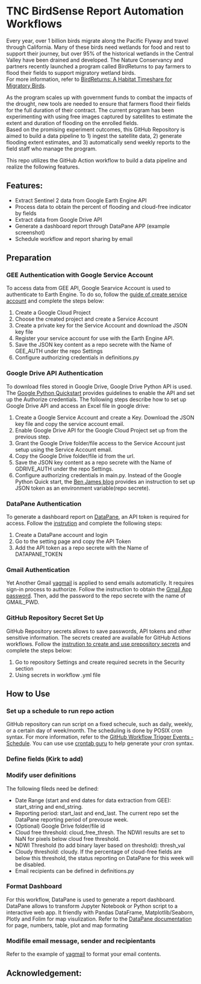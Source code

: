 # TNC BirdSense Report Automation Workflows
Every year, over 1 billion birds migrate along the Pacific Flyway and travel through California. Many of these birds need wetlands for food and rest to support their journey, but over 95% of the historical wetlands in the Central Valley have been drained and developed. The Nature Conservancy and partners recently launched a program called BirdReturns to pay farmers to flood their fields to support migratory wetland birds.   
For more information, refer to [BirdReturns: A Habitat Timeshare for Migratory Birds](https://www.nature.org/en-us/about-us/where-we-work/united-states/california/stories-in-california/migration-moneyball/).  

As the program scales up with government funds to combat the impacts of the drought, new tools are needed to ensure that farmers flood their fields for the full duration of their contract. The current program has been experimenting with using free images captured by satellites to estimate the extent and duration of flooding on the enrolled fields.   
Based on the promising experiment outcomes, this GitHub Repository is aimed to build a data pipeline to 1) ingest the satellite data, 2) generate flooding extent estimates, and 3) automatically send weekly reports to the field staff who manage the program.  

This repo utilizes the GitHub Action workflow to build a data pipeline and realize the following features.
## Features:
- Extract Sentinel 2 data from Google Earth Engine API
- Process data to obtain the percent of flooding and cloud-free indicator by fields
- Extract data from Google Drive API
- Generate a dashboard report through DataPane APP (example screenshot)
- Schedule workflow and report sharing by email

## Preparation
### GEE Authentication with Google Service Account
To access data from GEE API, Google Searvice Account is used to authenticate to Earth Engine. To do so, follow the [guide of create service account](https://developers.google.com/earth-engine/guides/service_account) and complete the steps below:
  1. Create a Google Cloud Project
  2. Choose the created project and create a Service Account
  3. Create a private key for the Service Account and download the JSON key file
  4. Register your service account for use with the Earth Engine API.
  5. Save the JSON key content as a repo secrete with the Name of GEE_AUTH under the repo Settings
  6. Configure authorizing credentials in definitions.py
### Google Drive API Authentication
To download files stored in Google Drive, Google Drive Python API is used. The [Google Python Quickstart](https://developers.google.com/drive/api/quickstart/python) provides guidelines to enable the API and set up the Authorize credentials. The following steps describe how to set up Google Drive API and access an Excel file in google drive:
  1. Create a Google Service Account and create a Key. Download the JSON key file and copy the service account email. 
  2. Enable Google Drive API for the Google Cloud Project set up from the previous step. 
  3. Grant the Google Drive folder/file access to the Service Account just setup using the Service Account email.
  4. Copy the Google Drive folder/file id from the url. 
  5. Save the JSON key content as a repo secrete with the Name of GDRIVE_AUTH under the repo Settings.
  6. Configure authorizing credentials in main.py. Instead of the Google Python Quick start, the [Ben James blog](https://blog.benjames.io/2020/09/13/authorise-your-python-google-drive-api-the-easy-way/) provides an instruction to set up JSON token as an environment variable(repo secrete).
### DataPane Authentication
To generate a dashboard report on [DataPane](https://datapane.com/), an API token is required for access. Follow the [instrution](https://docs.datapane.com/tutorials/automation/#introduction) and complete the following steps:
  1. Create a DataPane account and login
  2. Go to the setting page and copy the API Token
  3. Add the API token as a repo secrete with the Name of DATAPANE_TOKEN 
### Gmail Authentication
Yet Another Gmail [yagmail](https://yagmail.readthedocs.io/en/latest/) is applied to send emails automaticlly. It requires sign-in process to authorize. Follow the instruction to obtain the [Gmail App password](https://support.google.com/mail/answer/185833?hl=en). Then, add the password to the repo secrete with the name of GMAIL_PWD.
### GitHub Repository Secret Set Up
GitHub Repository secrets allows to save passwords, API tokens and other sensitive information. The secrets created are available for GitHub Actions workflows. Follow the [instrution to create and use prepository secrets](https://docs.github.com/en/actions/security-guides/encrypted-secrets) and complete the steps below:
  1. Go to repository Settings and create required secrets in the Security section
  2. Using secrets in workflow .yml file

## How to Use
### Set up a schedule to run repo action
GitHub repository can run script on a fixed schecule, such as daily, weekly, or a certain day of week/month. The scheduling is done by POSIX cron syntax. For more information, refer to the [GitHub Workflow Trigger Events - Schedule](https://docs.github.com/en/actions/using-workflows/events-that-trigger-workflows).
You can use use [crontab guru](https://crontab.guru) to help generate your cron syntax.
### Define fields (Kirk to add)
### Modify user definitions
The following fileds need be defined:
- Date Range (start and end dates for data extraction from GEE): start_string and end_string. 
- Reporting period: start_last and end_last. The current repo set the DataPane reporting period of prevouse week. 
- (Optional) Google Drive folder/file id
- Cloud free threshold: cloud_free_thresh. The NDWI results are set to NaN for pixels below cloud free threshold.
- NDWI Threshold (to add binary layer based on threshold): thresh_val
- Cloudy threshold: cloudy. If the percentage of cloud-free fields are below this threshold, the status reporting on DataPane for this week will be disabled. 
- Email recipients can be defined in definitions.py
### Format Dashboard
For this workflow, DataPane is used to generate a report dashboard. DataPane allows to transform Jupyter Notebook or Python script to a interactive web app. It friendly with Pandas DataFrame, Matplotlib/Seaborn, Plotly and Folim for map visulization. 
Refer to the [DataPane documentation](https://docs.datapane.com/) for page, numbers, table, plot and map formating
### Modifile email message, sender and recipientants
Refer to the example of [yagmail](https://pypi.org/project/yagmail/) to format your email contents.

## Acknowledgement:

